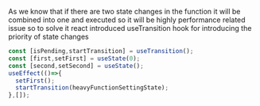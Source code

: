 As we know that if there are two state changes in the function it will be combined into one and executed so it will be highly performance related issue so to solve it react introduced useTransition hook for introducing the priority of state changes

```js
const [isPending,startTransition] = useTransition();
const [first,setFirst] = useState(0);
const [second,setSecond] = useState();
useEffect(()=>{
  setFirst();
  startTransition(heavyFunctionSettingState);
},[]);
```
